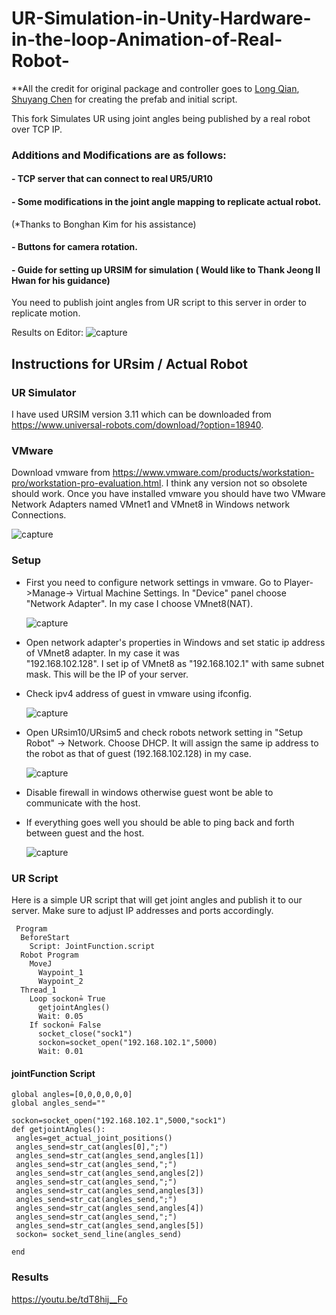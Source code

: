 # UR-Simulation-in-Unity-Hardware-in-the-loop-Animation-of-Real-Robot-

**All the credit for original package and controller goes to [Long Qian](http://longqian.me/aboutme), [Shuyang Chen](https://www.linkedin.com/in/shuyang-shawn-chen-346ab6109) for creating the prefab and initial script.

This fork Simulates UR using joint angles being published by a real robot over TCP IP.
### Additions and Modifications are as follows:
#### - TCP server that can connect to real UR5/UR10
#### - Some modifications in the joint angle mapping to replicate actual robot.
(*Thanks to Bonghan Kim for his assistance)    
#### - Buttons for camera rotation.
#### - Guide for setting up URSIM for simulation ( Would like to Thank Jeong Il Hwan for his guidance)

You need to publish joint angles from UR script to this server in order to replicate motion.

Results on Editor:
![capture](UR.PNG "Capture in Unity3D Editor")

## Instructions for URsim / Actual Robot
### UR Simulator
I have used URSIM version 3.11 which can be downloaded from https://www.universal-robots.com/download/?option=18940.

### VMware
Download vmware from https://www.vmware.com/products/workstation-pro/workstation-pro-evaluation.html. I think any version not so obsolete should work. Once you have installed vmware you should have two VMware Network Adapters named VMnet1 and VMnet8 in Windows network Connections.

![capture](adapters.PNG )

### Setup
- First you need to configure network settings in vmware. Go to Player->Manage-> Virtual Machine Settings. In "Device" panel choose 
  "Network Adapter". In my case I choose VMnet8(NAT). 
  
  ![capture](NetworkAdapter.PNG)
  
- Open network adapter's properties in Windows and set static ip address of VMnet8 adapter.   In my case it was   
 "192.168.102.128". I set ip of VMnet8 as "192.168.102.1" with same subnet mask. This will be the IP of your server.
 
- Check ipv4 address of guest in vmware using ifconfig. 
  
  ![capture](guestIP.PNG)
  
- Open URsim10/URsim5 and check robots network setting in "Setup Robot" -> Network. Choose DHCP. It will assign the same ip address to   
  the robot as that of guest (192.168.102.128) in my case.
  
  ![capture](robotnet.PNG)
  
- Disable firewall in windows otherwise guest wont be able to communicate with the host. 
- If everything goes well you should be able to ping back and forth between guest and the host.

  ![capture](ping.PNG)
  
 ### UR Script
 Here is a simple UR script that will get joint angles and publish it to our server. Make sure to adjust IP addresses and ports
 accordingly.
 
 ```
  Program
   BeforeStart
     Script: JointFunction.script
   Robot Program
     MoveJ
       Waypoint_1
       Waypoint_2
   Thread_1
     Loop sockon≟ True 
       getjointAngles()
       Wait: 0.05
     If sockon≟ False 
       socket_close("sock1")
       sockon=socket_open("192.168.102.1",5000)
       Wait: 0.01
 ```
 #### jointFunction Script
 
 ```
global angles=[0,0,0,0,0,0]
global angles_send=""

sockon=socket_open("192.168.102.1",5000,"sock1")
def getjointAngles():
  angles=get_actual_joint_positions()
  angles_send=str_cat(angles[0],";")
  angles_send=str_cat(angles_send,angles[1])
  angles_send=str_cat(angles_send,";")
  angles_send=str_cat(angles_send,angles[2])
  angles_send=str_cat(angles_send,";")
  angles_send=str_cat(angles_send,angles[3])
  angles_send=str_cat(angles_send,";")
  angles_send=str_cat(angles_send,angles[4])
  angles_send=str_cat(angles_send,";")
  angles_send=str_cat(angles_send,angles[5])
  sockon= socket_send_line(angles_send)
			
end

 ```
### Results
https://youtu.be/tdT8hij__Fo
